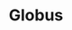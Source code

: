 ---
title: Globus
page_id: globus
type: technologies_standards
toc: true
description: A tool for moving large amounts of data across distance at speed.
contributors: [Marion Shadbolt]
affiliations: []
---